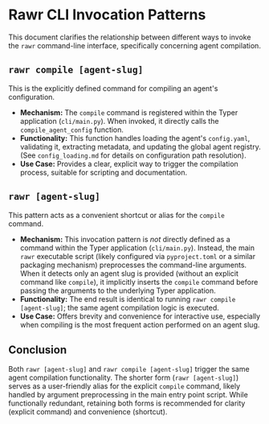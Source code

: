 # Rawr CLI Invocation Patterns

This document clarifies the relationship between different ways to invoke the `rawr` command-line interface, specifically concerning agent compilation.

## `rawr compile [agent-slug]`

This is the explicitly defined command for compiling an agent's configuration.

*   **Mechanism:** The `compile` command is registered within the Typer application (`cli/main.py`). When invoked, it directly calls the `compile_agent_config` function.
*   **Functionality:** This function handles loading the agent's `config.yaml`, validating it, extracting metadata, and updating the global agent registry. (See `config_loading.md` for details on configuration path resolution).
*   **Use Case:** Provides a clear, explicit way to trigger the compilation process, suitable for scripting and documentation.

## `rawr [agent-slug]`

This pattern acts as a convenient shortcut or alias for the `compile` command.

*   **Mechanism:** This invocation pattern is *not* directly defined as a command within the Typer application (`cli/main.py`). Instead, the main `rawr` executable script (likely configured via `pyproject.toml` or a similar packaging mechanism) preprocesses the command-line arguments. When it detects only an agent slug is provided (without an explicit command like `compile`), it implicitly inserts the `compile` command before passing the arguments to the underlying Typer application.
*   **Functionality:** The end result is identical to running `rawr compile [agent-slug]`; the same agent compilation logic is executed.
*   **Use Case:** Offers brevity and convenience for interactive use, especially when compiling is the most frequent action performed on an agent slug.

## Conclusion

Both `rawr [agent-slug]` and `rawr compile [agent-slug]` trigger the same agent compilation functionality. The shorter form (`rawr [agent-slug]`) serves as a user-friendly alias for the explicit `compile` command, likely handled by argument preprocessing in the main entry point script. While functionally redundant, retaining both forms is recommended for clarity (explicit command) and convenience (shortcut).
